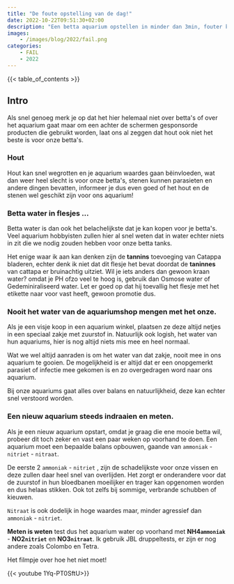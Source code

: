 ```yaml
---
title: "De foute opstelling van de dag!"
date: 2022-10-22T09:51:30+02:00
description: "Een betta aquarium opstellen in minder dan 3min, fouter kan het eigenlijk niet zijn bij deze."
images:
    - /images/blog/2022/fail.png
categories:
    - FAIL
    - 2022
---
```

{{< table_of_contents >}}
## Intro

Als snel genoeg merk je op dat het hier helemaal niet over betta's of over het aquarium gaat maar om een achter de schermen gesponsorde producten die gebruikt worden, laat ons al zeggen dat hout ook niet het beste is voor onze betta's.

### Hout
Hout kan snel wegrotten en je aquarium waardes gaan bëinvloeden, wat dan weer heel slecht is voor onze betta's, stenen kunnen parasieten en andere dingen bevatten, informeer je dus even goed of het hout en de stenen wel geschikt zijn voor ons aquarium!

### Betta water in flesjes ... 
Betta water is dan ook het belachelijkste dat je kan kopen voor je betta's.
Veel aquarium hobbyisten zullen hier al snel weten dat in water echter niets in zit die we nodig zouden hebben voor onze betta tanks.

Het enige waar ik aan kan denken zijn de **tannins** toevoeging van Catappa bladeren, echter denk ik niet dat dit flesje het bevat doordat de **taninnes** van cattapa er bruinachtig uitziet.
Wil je iets anders dan gewoon kraan water? omdat je PH ofzo veel te hoog is, gebruik dan Osmose water of Gedeminiraliseerd water.
Let er goed op dat hij toevallig het flesje met het etikette naar voor vast heeft, gewoon promotie dus.

### Nooit het water van de aquariumshop mengen met het onze.

Als je een visje koop in een aquarium winkel, plaatsen ze deze altijd netjes in een speciaal zakje met zuurstof in.
Natuurlijk ook logish, het water van hun aquariums, hier is nog altijd niets mis mee en heel normaal.

Wat we wel altijd aanraden is om het water van dat zakje, nooit mee in ons aquarium te gooien.
De mogelijkheid is er altijd dat er een onopgemerkt parasiet of infectie mee gekomen is en zo overgedragen word naar ons aquarium.

Bij onze aquariums gaat alles over balans en natuurlijkheid, deze kan echter snel verstoord worden.

### Een nieuw aquarium steeds indraaien en meten.

Als je een nieuw aquarium opstart, omdat je graag die ene mooie betta wil, probeer dit toch zeker en vast een paar weken op voorhand te doen.
Een aquarium moet een bepaalde balans opbouwen, gaande van `ammoniak` - `nitriet` - `nitraat`.

De eerste 2 `ammoniak` - `nitriet` , zijn de schadelijkste voor onze vissen en deze zullen daar heel snel van overlijden.
Het zorgt er onderandere voor dat de zuurstof in hun bloedbanen moeilijker en trager kan opgenomen worden en dus helaas stikken.
Ook tot zelfs bij sommige, verbrande schubben of kieuwen.

`Nitraat` is ook dodelijk in hoge waardes maar, minder agressief dan `ammoniak` - `nitriet`.

**Meten is weten** test dus het aquarium water op voorhand met **NH4`ammoniak`** - **NO2`nitriet`** en **NO3`nitraat`**.
Ik gebruik JBL druppeltests, er zijn er nog andere zoals Colombo en Tetra.

Het filmpje over hoe het niet moet!

{{< youtube 1Yq-PT0SftU>}}

